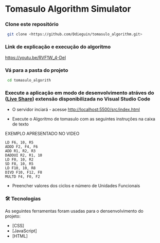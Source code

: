 # Tomasulo Algorithm Simulator

### Clone este repositório
```bash 
 git clone <https://github.com/Ddieguin/tomasulo_algorithm.git>
```
### Link de explicação e execução do algoritmo
https://youtu.be/RVF1W_4-DeI

### Vá para a pasta do projeto
```bash
 cd tomasulo_algorith
```

###  Execute a aplicação em modo de desenvolvimento atráves do ([Live Share](https://github.com/ritwickdey/vscode-live-server-plus-plus)) extensão disponibilizada no Visual Studio Code

- O servidor inciará - acesse <http://localhost:5500/src/index.html> 

- Execute o Algoritmo de tomasulo com as seguintes instruções na caixa de texto

EXEMPLO APRESENTADO NO VIDEO
``` 
LD F6, 10, R5
ADDD F2, F4, F6
ADD R1, R2, R3
DADDUI R2, R1, 10
LD F0, 10, R2
SD F8, 10, R5
LD F10, 10, R8
DIVD F10, F12, F8
MULTD F4, F0, F2

```

- Preencher valores dos ciclos e número de Unidades Funcionais

### 🛠 Tecnologias

As seguintes ferramentas foram usadas para o densenvolvimento do projeto:

- [CSS]
- [JavaScript]
- [HTML]


